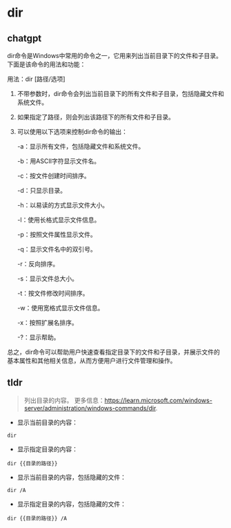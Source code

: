 # dir 
## chatgpt 
dir命令是Windows中常用的命令之一，它用来列出当前目录下的文件和子目录。下面是该命令的用法和功能：

用法：dir [路径/选项]

1. 不带参数时，dir命令会列出当前目录下的所有文件和子目录，包括隐藏文件和系统文件。

2. 如果指定了路径，则会列出该路径下的所有文件和子目录。

3. 可以使用以下选项来控制dir命令的输出：

   -a：显示所有文件，包括隐藏文件和系统文件。

   -b：用ASCII字符显示文件名。

   -c：按文件创建时间排序。

   -d：只显示目录。

   -h：以易读的方式显示文件大小。

   -l：使用长格式显示文件信息。

   -p：按照文件属性显示文件。

   -q：显示文件名中的双引号。

   -r：反向排序。

   -s：显示文件总大小。

   -t：按文件修改时间排序。

   -w：使用宽格式显示文件信息。

   -x：按照扩展名排序。

   -?：显示帮助。

总之，dir命令可以帮助用户快速查看指定目录下的文件和子目录，并展示文件的基本属性和其他相关信息，从而方便用户进行文件管理和操作。 

## tldr 
 
> 列出目录的内容。
> 更多信息：<https://learn.microsoft.com/windows-server/administration/windows-commands/dir>.

- 显示当前目录的内容：

`dir`

- 显示指定目录的内容：

`dir {{目录的路径}}`

- 显示当前目录的内容，包括隐藏的文件：

`dir /A`

- 显示指定目录的内容，包括隐藏的文件：

`dir {{目录的路径}} /A`
